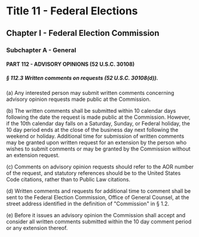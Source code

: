 
# Title 11 - Federal Elections
## Chapter I - Federal Election Commission
### Subchapter A - General
#### PART 112 - ADVISORY OPINIONS (52 U.S.C. 30108)
##### § 112.3 Written comments on requests (52 U.S.C. 30108(d)).

(a) Any interested person may submit written comments concerning advisory opinion requests made public at the Commission.

(b) The written comments shall be submitted within 10 calendar days following the date the request is made public at the Commission. However, if the 10th calendar day falls on a Saturday, Sunday, or Federal holiday, the 10 day period ends at the close of the business day next following the weekend or holiday. Additional time for submission of written comments may be granted upon written request for an extension by the person who wishes to submit comments or may be granted by the Commission without an extension request.

(c) Comments on advisory opinion requests should refer to the AOR number of the request, and statutory references should be to the United States Code citations, rather than to Public Law citations.

(d) Written comments and requests for additional time to comment shall be sent to the Federal Election Commission, Office of General Counsel, at the street address identified in the definition of "Commission" in § 1.2.

(e) Before it issues an advisory opinion the Commission shall accept and consider all written comments submitted within the 10 day comment period or any extension thereof.

